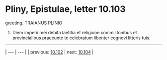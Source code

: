 # Pliny, Epistulae, letter 10.103

greeting. TRAIANUS PLINIO



1. Diem imperii mei debita laetitia et religione commilitonibus et provincialibus praeeunte te celebratum libenter cognovi litteris tuis.



---

| --- | --- |
| previous: [10.102](../10.102/) | next: [10.104](../10.104/) |